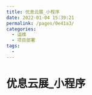 ```yaml
---
title: 优息云展_小程序
date: 2022-01-04 15:39:21
permalink: /pages/0e41a3/
categories:
  - 运维
  - 项目部署
tags:
  - 
---
```


# 优息云展_小程序
